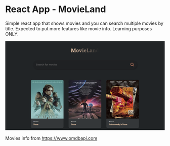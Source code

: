 # React App - MovieLand

Simple react app that shows movies and you can search multiple movies by title. Expected to put more features like movie info. Learning purposes ONLY.

![My Image](src/images/frontpage.png)

Movies info from https://www.omdbapi.com

